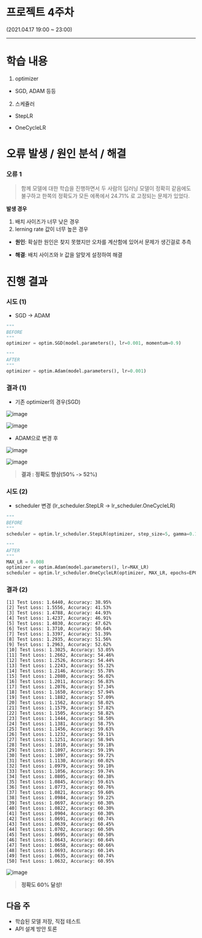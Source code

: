 # 프로젝트 4주차

(2021.04.17 19:00 ~ 23:00)

***

# 학습 내용

1. optimizer

* SGD, ADAM 등등

2. 스케쥴러

* StepLR

* OneCycleLR

# 오류 발생 / 원인 분석 / 해결

### 오류 1

> 함께 모델에 대한 학습을 진행하면서 두 사람의 딥러닝 모델이 정확히 같음에도 불구하고 한쪽의 정확도가 모든 에폭에서 24.71% 로 고정되는 문제가 있었다.

__발생 경우__
1. 배치 사이즈가 너무 낮은 경우
2. lerning rate 값이 너무 높은 경우

* __원인__: 확실한 원인은 찾지 못했지만 오차를 계산함에 있어서 문제가 생긴걸로 추측

* __해결__: 배치 사이즈와 lr 값을 알맞게 설정하여 해결

# 진행 결과

### 시도 (1)

* SGD -> ADAM

```python
"""
BEFORE
"""
optimizer = optim.SGD(model.parameters(), lr=0.001, momentum=0.9)

"""
AFTER
"""
optimizer = optim.Adam(model.parameters(), lr=0.001)
```

### 결과 (1)

* 기존 optimizer의 경우(SGD)

![image](https://user-images.githubusercontent.com/69145799/115114133-a1195680-9fc8-11eb-8d48-f36425e66da3.png)

![image](https://user-images.githubusercontent.com/69145799/115114145-ad051880-9fc8-11eb-8813-b1f4445758b0.png)

* ADAM으로 변경 후

![image](https://user-images.githubusercontent.com/69145799/115114882-80530000-9fcc-11eb-9e63-5fe0dfdd895d.png)

![image](https://user-images.githubusercontent.com/69145799/115114898-9cef3800-9fcc-11eb-9537-38c72bbe31d8.png)

>__결과 : 정확도 향상(50% -> 52%)__

### 시도 (2)

* scheduler 변경 (lr_scheduler.StepLR -> lr_scheduler.OneCycleLR)

```python
"""
BEFORE
"""
scheduler = optim.lr_scheduler.StepLR(optimizer, step_size=5, gamma=0.1)

"""
AFTER
"""
MAX_LR = 0.008
optimizer = optim.Adam(model.parameters(), lr=MAX_LR)
scheduler = optim.lr_scheduler.OneCycleLR(optimizer, MAX_LR, epochs=EPOCHS, steps_per_epoch=len(train_loader))
```

### 결과 (2)

```
[1] Test Loss: 1.6440, Accuracy: 38.95%
[2] Test Loss: 1.5556, Accuracy: 41.53%
[3] Test Loss: 1.4788, Accuracy: 44.93%
[4] Test Loss: 1.4237, Accuracy: 46.91%
[5] Test Loss: 1.4030, Accuracy: 47.62%
[6] Test Loss: 1.3710, Accuracy: 50.64%
[7] Test Loss: 1.3397, Accuracy: 51.39%
[8] Test Loss: 1.2935, Accuracy: 51.56%
[9] Test Loss: 1.2963, Accuracy: 52.62%
[10] Test Loss: 1.3025, Accuracy: 53.05%
[11] Test Loss: 1.2662, Accuracy: 54.46%
[12] Test Loss: 1.2526, Accuracy: 54.44%
[13] Test Loss: 1.2243, Accuracy: 55.32%
[14] Test Loss: 1.2146, Accuracy: 55.78%
[15] Test Loss: 1.2080, Accuracy: 56.02%
[16] Test Loss: 1.2011, Accuracy: 56.83%
[17] Test Loss: 1.2076, Accuracy: 57.34%
[18] Test Loss: 1.1650, Accuracy: 57.94%
[19] Test Loss: 1.1882, Accuracy: 57.09%
[20] Test Loss: 1.1562, Accuracy: 58.02%
[21] Test Loss: 1.1579, Accuracy: 57.82%
[22] Test Loss: 1.1505, Accuracy: 58.82%
[23] Test Loss: 1.1444, Accuracy: 58.50%
[24] Test Loss: 1.1381, Accuracy: 58.75%
[25] Test Loss: 1.1456, Accuracy: 59.63%
[26] Test Loss: 1.1232, Accuracy: 59.11%
[27] Test Loss: 1.1251, Accuracy: 58.94%
[28] Test Loss: 1.1010, Accuracy: 59.18%
[29] Test Loss: 1.1097, Accuracy: 59.19%
[30] Test Loss: 1.1097, Accuracy: 59.72%
[31] Test Loss: 1.1130, Accuracy: 60.02%
[32] Test Loss: 1.0979, Accuracy: 59.10%
[33] Test Loss: 1.1056, Accuracy: 59.74%
[34] Test Loss: 1.0805, Accuracy: 60.38%
[35] Test Loss: 1.0845, Accuracy: 59.61%
[36] Test Loss: 1.0773, Accuracy: 60.76%
[37] Test Loss: 1.0821, Accuracy: 59.60%
[38] Test Loss: 1.0984, Accuracy: 59.22%
[39] Test Loss: 1.0697, Accuracy: 60.30%
[40] Test Loss: 1.0822, Accuracy: 60.30%
[41] Test Loss: 1.0904, Accuracy: 60.30%
[42] Test Loss: 1.0691, Accuracy: 60.74%
[43] Test Loss: 1.0639, Accuracy: 60.45%
[44] Test Loss: 1.0702, Accuracy: 60.50%
[45] Test Loss: 1.0695, Accuracy: 60.50%
[46] Test Loss: 1.0643, Accuracy: 60.64%
[47] Test Loss: 1.0658, Accuracy: 60.66%
[48] Test Loss: 1.0693, Accuracy: 60.14%
[49] Test Loss: 1.0635, Accuracy: 60.74%
[50] Test Loss: 1.0632, Accuracy: 60.95%
```

![image](https://user-images.githubusercontent.com/69145799/115114192-e8074c00-9fc8-11eb-8b86-3585470ceeb9.png)

>__정확도 60% 달성!__

## 다음 주

- 학습된 모델 저장, 직접 테스트
- API 설계 방안 토론